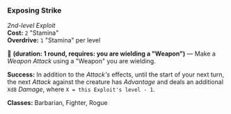 ### Exposing Strike
*2nd-level Exploit*  
**Cost:** `2` "Stamina"  
**Overdrive:** `1` "Stamina" per level  

🔷 **(duration: 1 round, requires: you are wielding a "Weapon")** — Make a *Weapon Attack* using a "Weapon" you are wielding.

**Success:** In addition to the *Attack's* effects, until the start of your next turn, the next *Attack* against the creature has *Advantage* and deals an additional `Xd8` *Damage*, where `X = this Exploit's level - 1`.

**Classes:** Barbarian, Fighter, Rogue
